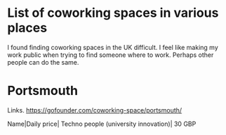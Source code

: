 # List of coworking spaces in various places

I found finding coworking spaces in the UK difficult. I feel like making my work public when trying to find someone where to work. 
Perhaps other people can do the same.

# Portsmouth

Links. https://gofounder.com/coworking-space/portsmouth/


Name|Daily price|
Techno people (university innovation)| 30 GBP

